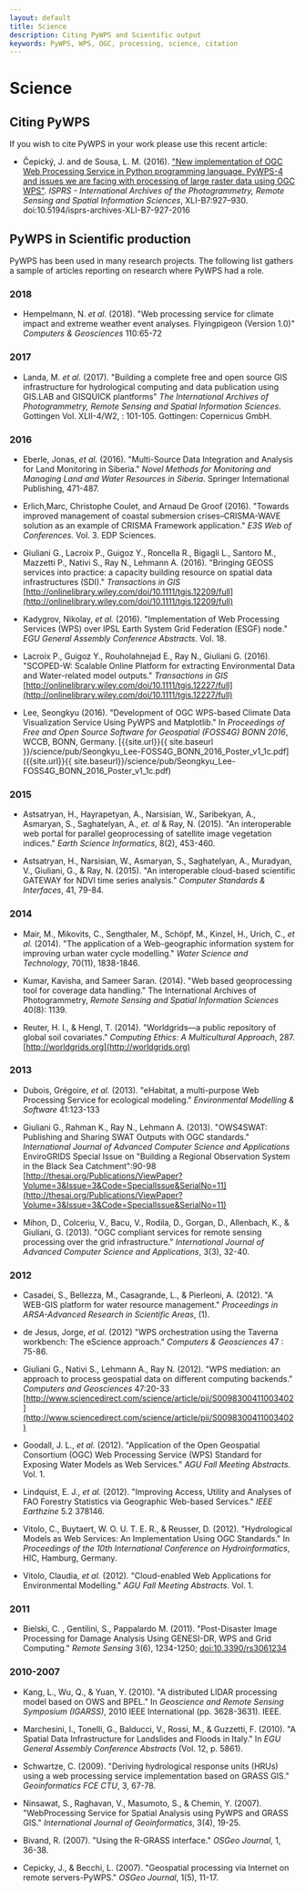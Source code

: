 ```yaml
---
layout: default
title: Science
description: Citing PyWPS and Scientific output
keywords: PyWPS, WPS, OGC, processing, science, citation
---
```


# Science

## Citing PyWPS

If you wish to cite PyWPS in your work please use this recent article:

- Čepický, J. and de Sousa, L. M. (2016). ["New implementation of OGC Web Processing 
Service in Python programming language. PyWPS-4 and issues we are facing with 
processing of large raster data using OGC WPS"](http://www.int-arch-photogramm-remote-sens-spatial-inf-sci.net/XLI-B7/927/2016/). 
*ISPRS - International Archives of the Photogrammetry, Remote Sensing and Spatial Information Sciences*,
XLI-B7:927–930. doi:10.5194/isprs-archives-XLI-B7-927-2016

## PyWPS in Scientific production

PyWPS has been used in many research projects. The following list gathers a 
sample of articles reporting on research where PyWPS had a role.

### 2018

- Hempelmann, N. *et al.* (2018). "Web processing service for climate impact and extreme weather event analyses. Flyingpigeon (Version 1.0)" *Computers & Geosciences*
110:65-72


### 2017


- Landa, M. *et al.* (2017). "Building a complete free and open source GIS infrastructure for hydrological computing and data publication using GIS.LAB and GISQUICK plantforms"  *The International Archives of Photogrammetry, Remote Sensing and Spatial Information Sciences*. Gottingen  Vol. XLII-4/W2, : 101-105. Gottingen: Copernicus GmbH.


### 2016 

- Eberle, Jonas, *et al.* (2016). "Multi-Source Data Integration and Analysis for Land Monitoring in Siberia." *Novel Methods for Monitoring and Managing Land and Water Resources in Siberia*. Springer International Publishing,  471-487.

- Erlich,Marc, Christophe Coulet, and Arnaud De Groof (2016). "Towards improved management of coastal submersion crises–CRISMA-WAVE solution as an example of CRISMA Framework application." *E3S Web of Conferences.* Vol. 3. EDP Sciences.

- Giuliani G., Lacroix P., Guigoz Y., Roncella R., Bigagli L., Santoro M., Mazzetti P., Nativi S., Ray N., Lehmann A. (2016). "Bringing GEOSS services into practice: a capacity building resource on spatial data infrastructures (SDI)." *Transactions in GIS* [http://onlinelibrary.wiley.com/doi/10.1111/tgis.12209/full](http://onlinelibrary.wiley.com/doi/10.1111/tgis.12209/full)

- Kadygrov, Nikolay, *et al.* (2016). "Implementation of Web Processing Services (WPS) over IPSL Earth System Grid Federation (ESGF) node." *EGU General Assembly Conference Abstracts.* Vol. 18.

- Lacroix P., Guigoz Y., Rouholahnejad E., Ray N., Giuliani G. (2016). "SCOPED-W: Scalable Online Platform for extracting Environmental Data and Water-related model outputs." *Transactions in GIS* [http://onlinelibrary.wiley.com/doi/10.1111/tgis.12227/full](http://onlinelibrary.wiley.com/doi/10.1111/tgis.12227/full)

- Lee, Seongkyu (2016). "Development of OGC WPS-based Climate Data Visualization Service Using PyWPS and Matplotlib." In *Proceedings of Free and Open Source Software for Geospatial (FOSS4G) BONN 2016*, WCCB, BONN, Germany. [{{site.url}}{{ site.baseurl }}/science/pub/Seongkyu_Lee-FOSS4G_BONN_2016_Poster_v1_1c.pdf]({{site.url}}{{ site.baseurl}}/science/pub/Seongkyu_Lee-FOSS4G_BONN_2016_Poster_v1_1c.pdf)

### 2015

- Astsatryan, H., Hayrapetyan, A., Narsisian, W., Saribekyan, A., Asmaryan, S., Saghatelyan, A., *et. al* & Ray, N. (2015). "An interoperable web portal for parallel geoprocessing of satellite image vegetation indices." *Earth Science Informatics*, 8(2), 453-460.

- Astsatryan, H., Narsisian, W., Asmaryan, S., Saghatelyan, A., Muradyan, V., Giuliani, G., & Ray, N. (2015). "An interoperable cloud-based scientific GATEWAY for NDVI time series analysis." *Computer Standards & Interfaces*, 41, 79-84.

### 2014

- Mair, M., Mikovits, C., Sengthaler, M., Schöpf, M., Kinzel, H., Urich, C., *et al.* (2014). "The application of a Web-geographic information system for improving urban water cycle modelling." *Water Science and Technology*, 70(11),  1838-1846.

- Kumar, Kavisha, and Sameer Saran. (2014). "Web based geoprocessing tool for coverage data handling." The International Archives of Photogrammetry, *Remote Sensing and Spatial Information Sciences* 40(8): 1139.

- Reuter, H. I., & Hengl, T. (2014). "Worldgrids—a public repository of global  soil covariates." *Computing Ethics: A Multicultural Approach*, 287. [http://worldgrids.org](http://worldgrids.org)

### 2013

- Dubois, Grégoire, *et al.* (2013). "eHabitat, a multi-purpose Web Processing Service for ecological modeling." *Environmental Modelling & Software* 41:123-133

- Giuliani G., Rahman K., Ray N., Lehmann A. (2013). "OWS4SWAT: Publishing and Sharing SWAT Outputs with OGC standards." *International Journal of Advanced Computer Science and Applications*  EnviroGRIDS Special Issue on "Building a Regional Observation System in the Black Sea Catchment":90-98 [http://thesai.org/Publications/ViewPaper?Volume=3&Issue=3&Code=SpecialIssue&SerialNo=11](http://thesai.org/Publications/ViewPaper?Volume=3&Issue=3&Code=SpecialIssue&SerialNo=11)

- Mihon, D., Colceriu, V., Bacu, V., Rodila, D., Gorgan, D., Allenbach, K., & Giuliani, G. (2013). "OGC compliant services for remote sensing processing over the grid infrastructure." *International Journal of Advanced Computer Science and Applications*, 3(3), 32-40.

### 2012

- Casadei, S., Bellezza, M., Casagrande, L., & Pierleoni, A. (2012). "A WEB-GIS platform for water resource management." *Proceedings in ARSA-Advanced Research in Scientific Areas*, (1).

- de Jesus, Jorge, *et al.* (2012) "WPS orchestration using the Taverna workbench: The eScience approach." *Computers & Geosciences* 47 : 75-86.

- Giuliani G., Nativi S., Lehmann A., Ray N. (2012). "WPS mediation: an approach to process geospatial data on different computing backends." *Computers and Geosciences* 47:20-33 [http://www.sciencedirect.com/science/article/pii/S0098300411003402](http://www.sciencedirect.com/science/article/pii/S0098300411003402)

- Goodall, J. L., *et al.* (2012). "Application of the Open Geospatial Consortium (OGC) Web Processing Service (WPS) Standard for Exposing Water Models as Web Services."  *AGU Fall Meeting Abstracts.* Vol. 1.

- Lindquist, E. J., *et al.* (2012). "Improving Access, Utility and Analyses of FAO Forestry Statistics via Geographic Web-based Services." *IEEE Earthzine* 5.2  378146.

- Vitolo, C., Buytaert, W. O. U. T. E. R., & Reusser, D. (2012). "Hydrological Models as Web Services: An Implementation Using OGC Standards." In *Proceedings of the 10th International Conference on Hydroinformatics*, HIC,  Hamburg, Germany.

- Vitolo, Claudia, *et al.* (2012). "Cloud-enabled Web Applications for Environmental Modelling." *AGU Fall Meeting Abstracts*. Vol. 1.

### 2011

- Bielski, C. , Gentilini, S., Pappalardo M. (2011). "Post-Disaster Image Processing for Damage Analysis Using GENESI-DR, WPS and Grid Computing." *Remote Sensing* 3(6), 1234-1250; [doi:10.3390/rs3061234](http://dx.doi.org/10.3390/rs3061234)


### 2010-2007

- Kang, L., Wu, Q., & Yuan, Y. (2010). "A distributed LIDAR processing model based on OWS and BPEL." In *Geoscience and Remote Sensing Symposium (IGARSS)*, 2010 IEEE International (pp. 3628-3631). IEEE.

- Marchesini, I., Tonelli, G., Balducci, V., Rossi, M., & Guzzetti, F. (2010). "A Spatial Data Infrastructure for Landslides and Floods in Italy." In *EGU General Assembly Conference Abstracts* (Vol. 12, p. 5861).

- Schwartze, C. (2009). "Deriving hydrological response units (HRUs) using a web processing service implementation based on GRASS GIS." *Geoinformatics FCE CTU*, 3, 67-78.

- Ninsawat, S., Raghavan, V., Masumoto, S., & Chemin, Y. (2007). "WebProcessing Service for Spatial Analysis using PyWPS and GRASS GIS." *International Journal of Geoinformatics*, 3(4), 19-25.

- Bivand, R. (2007). "Using the R-GRASS interface." *OSGeo Journal*, 1, 36-38.

- Cepicky, J., & Becchi, L. (2007). "Geospatial processing via Internet on remote servers-PyWPS." *OSGeo Journal*, 1(5), 11-17.
